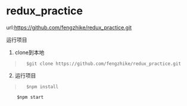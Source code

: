 # redux_practice
url:https://github.com/fengzhike/redux_practice.git

运行项目

1. clone到本地

>		$git clone https://github.com/fengzhike/redux_practice.git

2. 运行项目

>		$npm install 
		$npm start
